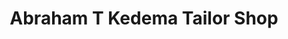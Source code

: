 ---
title: "Abraham T Kedema Tailor Shop"
url: /foya-city/abraham-t-kedema-tailor-shop/
shop: Schneiderei
---